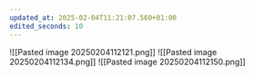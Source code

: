 ```yaml
---
updated_at: 2025-02-04T11:21:07.560+01:00
edited_seconds: 10
---
```

![[Pasted image 20250204112121.png]]
![[Pasted image 20250204112134.png]]
![[Pasted image 20250204112150.png]]